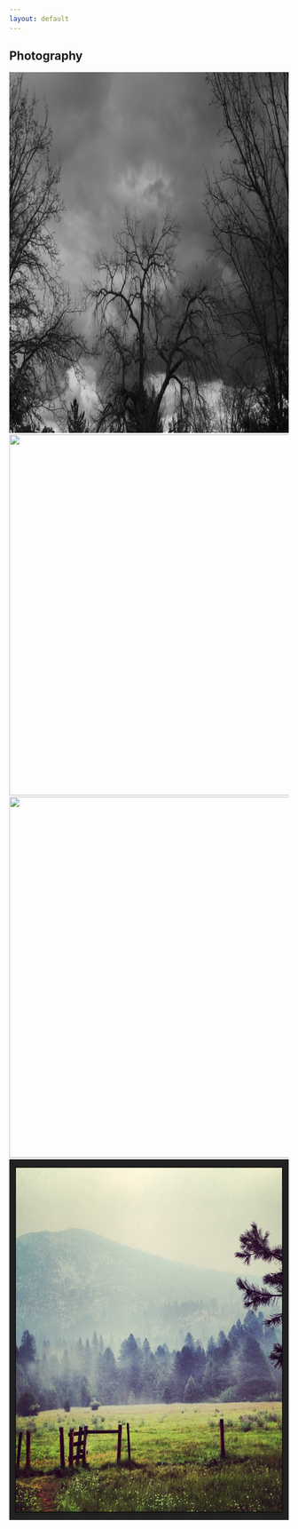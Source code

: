 ```yaml
---
layout: default
---
```


## Photography

<img src="oaktree.jpg" width="1250" height="650">     


<img src="spanish_moss_1.jpg" width="1250" height="650">     


<img src="spanish_moss_2.jpg" width="1250" height="650">     


<img src="meadow.jpg" width="1250" height="650">     
